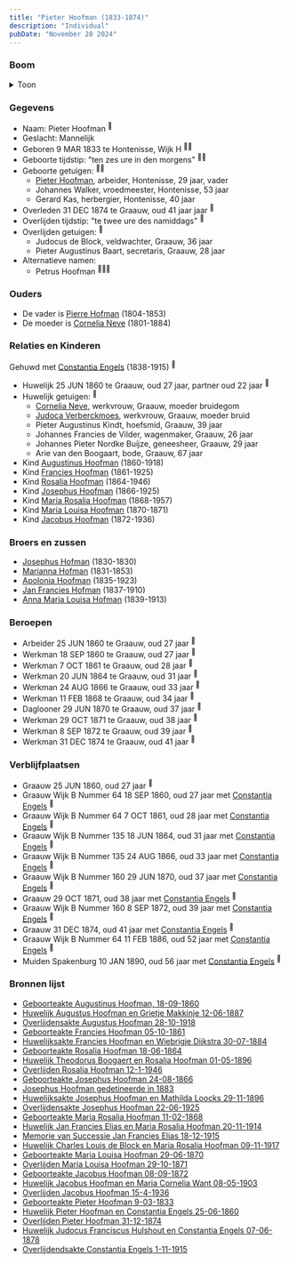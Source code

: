 ```yaml
---
title: "Pieter Hoofman (1833-1874)"
description: "Individual"
pubDate: "November 20 2024"
---
```


### Boom
<details><summary>Toon</summary>

![test](https://www.plantuml.com/plantuml/svg/bPPDJ-Cm48Rl_XKZE72gr7mdg4AqtHGMBL2ni9VL2Zc9QQCcTcKdYoh4Vzy9SKb9MJ2tskEn7y_xUj9JLL5PrML1r2hdQoff2GbDLmifQfvDHI4aL99oXI76AxBCCmPfBjE2jRzPkQusKB8oOLArKwfYaebgisPaPzUqe4h14m60YP0PaxVBF5rnfjHeLDASdvo0Gvu9EOBvor6Aj1a7yvn9oU1SF9IK7m1Ly7qu7DeMm67ipBpP13TzUiXPaJt3w3YXoUO-4LLLiECJy64MJy0AXoxcyuhnN2csirgjwgAufpoxJwLGAX78WscM0rVNlp3FS-1CKbe_8fd6cGh9MP5Jk69_MOTZ8yvi4Zknym4Ehj8yrdRVJrdmej_YAUQ4xXxBwFYHPLdE5mrp11TtLxZE6RvGpP1g6C5XaI-MrOOLXNX4icUYYpSOw1L4utSJEXCdcf3ba1qbK5giv5ifi5gl4dukIGINuvi6q_cI9Cws3C5E6JfDEFgOLwXAp1UiK1sRQw8BqeGmGJtHU0RkQCqHMTw7WjYU5iJV4SJR5qIdZkj5hQgSrsglmCF0nEjM23_Z-SjvvkOAuNfwszmbXCiQ7o_lW6RuxDESxUFOZWcEr-uS-kPM3pGCLcvSDbqaesN7SoCKRTxT7ewXn5irN6CUouQBCUP4hh-dz8LGRBryHoo4DwWEGe_lpXeStrmikxr2KvyZDS2qlumlwO9rL9TKOeN-ModVg5AMRb9-Q8pcjjQBl03Ewq9LVQ8VeixLEq21KTVSThRW2yQEjFq2Qrywceha7UK2sqIvxIl3rSO-GZ_FiUT5pewFTEVSjbsFw7RLJUY6CT0zuEtOTdfZjpVkvTj-RzpRBx29RZM3t_WLnqxmv_KW_UZx0PVevzSFj7T1b_O3Fj4sx0S2ektG2o0LEMKympye_m00)
</details>

### Gegevens
- Naam: Pieter Hoofman <sup><a href="../s00025/" style="text-decoration:none" title="Geboorteakte Pieter Hoofman 9-03-1833">:link:</a></sup>
- Geslacht: Mannelijk
- Geboren 9 MAR 1833 te Hontenisse, Wijk H <sup><a href="../s00024/" style="text-decoration:none" title="Huwelijk Pieter Hoofman en Constantia Engels 25-06-1860">:link:</a><a href="../s00025/" style="text-decoration:none" title="Geboorteakte Pieter Hoofman 9-03-1833">:link:</a></sup>
- Geboorte tijdstip: "ten zes ure in den morgens" <sup><a href="../s00024/" style="text-decoration:none" title="Huwelijk Pieter Hoofman en Constantia Engels 25-06-1860">:link:</a><a href="../s00025/" style="text-decoration:none" title="Geboorteakte Pieter Hoofman 9-03-1833">:link:</a></sup>
- Geboorte getuigen: <sup><a href="../s00024/" style="text-decoration:none" title="Huwelijk Pieter Hoofman en Constantia Engels 25-06-1860">:link:</a><a href="../s00025/" style="text-decoration:none" title="Geboorteakte Pieter Hoofman 9-03-1833">:link:</a></sup>
  - [Pieter Hoofman](../i00021/), arbeider, Hontenisse, 29 jaar, vader
  - Johannes Walker, vroedmeester, Hontenisse, 53 jaar
  - Gerard Kas, herbergier, Hontenisse, 40 jaar
- Overleden 31 DEC 1874 te Graauw, oud 41 jaar jaar <sup><a href="../s00026/" style="text-decoration:none" title="Overlijden Pieter Hoofman 31-12-1874">:link:</a></sup>
- Overlijden tijdstip: "te twee ure des namiddags" <sup><a href="../s00026/" style="text-decoration:none" title="Overlijden Pieter Hoofman 31-12-1874">:link:</a></sup>
- Overlijden getuigen: <sup><a href="../s00026/" style="text-decoration:none" title="Overlijden Pieter Hoofman 31-12-1874">:link:</a></sup>
  - Judocus de Block, veldwachter, Graauw, 36 jaar
  - Pieter Augustinus Baart, secretaris, Graauw, 28 jaar
- Alternatieve namen:
  - Petrus Hoofman <sup><a href="../s00011/" style="text-decoration:none" title="Geboorteakte Augustinus Hoofman, 18-09-1860">:link:</a><a href="../s00006/" style="text-decoration:none" title="Huwelijk Augustus Hoofman en Grietje Makkinje 12-06-1887">:link:</a><a href="../s00305/" style="text-decoration:none" title="Josephus Hoofman gedetineerde in 1883">:link:</a></sup>

### Ouders
- De vader is [Pierre Hofman](../i00021/) (1804-1853)
- De moeder is [Cornelia Neve](../i00022/) (1801-1884)

### Relaties en Kinderen

Gehuwd met [Constantia Engels](../i00014/) (1838-1915) <sup><a href="../s00024/" style="text-decoration:none" title="Huwelijk Pieter Hoofman en Constantia Engels 25-06-1860">:link:</a></sup>
- Huwelijk 25 JUN 1860 te Graauw, oud 27 jaar, partner oud 22 jaar <sup><a href="../s00024/" style="text-decoration:none" title="Huwelijk Pieter Hoofman en Constantia Engels 25-06-1860">:link:</a></sup>
- Huwelijk getuigen:  <sup><a href="../s00024/" style="text-decoration:none" title="Huwelijk Pieter Hoofman en Constantia Engels 25-06-1860">:link:</a></sup>
  - [Cornelia Neve](../i00022/), werkvrouw, Graauw, moeder bruidegom
  - [Judoca Verberckmoes](../i00224/), werkvrouw, Graauw, moeder bruid
  - Pieter Augustinus Kindt, hoefsmid, Graauw, 39 jaar
  - Johannes Francies de Vilder, wagenmaker, Graauw, 26 jaar
  - Johannes Pieter Nordke Buijze, geneesheer, Graauw, 29 jaar
  - Arie van den Boogaart, bode, Graauw, 67 jaar
- Kind [Augustinus Hoofman](../i00007/) (1860-1918)
- Kind [Francies Hoofman](../i00023/) (1861-1925)
- Kind [Rosalia Hoofman](../i00024/) (1864-1946)
- Kind [Josephus Hoofman](../i00025/) (1866-1925)
- Kind [Maria Rosalia Hoofman](../i00026/) (1868-1957)
- Kind [Maria Louisa Hoofman](../i00027/) (1870-1871)
- Kind [Jacobus Hoofman](../i00072/) (1872-1936)

### Broers en zussen
- [Josephus Hofman](../i00033/) (1830-1830)
- [Marianna Hofman](../i00034/) (1831-1853)
- [Apolonia Hoofman](../i00028/) (1835-1923)
- [Jan Francies Hofman](../i00035/) (1837-1910)
- [Anna Maria Louisa Hofman](../i00036/) (1839-1913)

### Beroepen
- Arbeider 25 JUN 1860 te Graauw, oud 27 jaar <sup><a href="../s00024/" style="text-decoration:none" title="Huwelijk Pieter Hoofman en Constantia Engels 25-06-1860">:link:</a></sup>
- Werkman 18 SEP 1860 te Graauw, oud 27 jaar <sup><a href="../s00011/" style="text-decoration:none" title="Geboorteakte Augustinus Hoofman, 18-09-1860">:link:</a></sup>
- Werkman 7 OCT 1861 te Graauw, oud 28 jaar <sup><a href="../s00028/" style="text-decoration:none" title="Geboorteakte Francies Hoofman 05-10-1861">:link:</a></sup>
- Werkman 20 JUN 1864 te Graauw, oud 31 jaar <sup><a href="../s00029/" style="text-decoration:none" title="Geboorteakte Rosalia Hoofman 18-06-1864">:link:</a></sup>
- Werkman 24 AUG 1866 te Graauw, oud 33 jaar <sup><a href="../s00030/" style="text-decoration:none" title="Geboorteakte Josephus Hoofman 24-08-1866">:link:</a></sup>
- Werkman 11 FEB 1868 te Graauw, oud 34 jaar <sup><a href="../s00031/" style="text-decoration:none" title="Geboorteakte Maria Rosalia Hoofman 11-02-1868">:link:</a></sup>
- Daglooner 29 JUN 1870 te Graauw, oud 37 jaar <sup><a href="../s00042/" style="text-decoration:none" title="Geboorteakte Maria Louisa Hoofman 29-06-1870">:link:</a></sup>
- Werkman 29 OCT 1871 te Graauw, oud 38 jaar <sup><a href="../s00032/" style="text-decoration:none" title="Overlijden Maria Louisa Hoofman 29-10-1871">:link:</a></sup>
- Werkman 8 SEP 1872 te Graauw, oud 39 jaar <sup><a href="../s00085/" style="text-decoration:none" title="Geboorteakte Jacobus Hoofman 08-09-1872">:link:</a></sup>
- Werkman 31 DEC 1874 te Graauw, oud 41 jaar <sup><a href="../s00026/" style="text-decoration:none" title="Overlijden Pieter Hoofman 31-12-1874">:link:</a></sup>

### Verblijfplaatsen
- Graauw  25 JUN 1860, oud 27 jaar  <sup><a href="../s00024/" style="text-decoration:none" title="Huwelijk Pieter Hoofman en Constantia Engels 25-06-1860">:link:</a></sup>
- Graauw Wijk B Nummer 64 18 SEP 1860, oud 27 jaar met [Constantia Engels](../i00014/) <sup><a href="../s00011/" style="text-decoration:none" title="Geboorteakte Augustinus Hoofman, 18-09-1860">:link:</a></sup>
- Graauw Wijk B Nummer 64 7 OCT 1861, oud 28 jaar met [Constantia Engels](../i00014/) <sup><a href="../s00028/" style="text-decoration:none" title="Geboorteakte Francies Hoofman 05-10-1861">:link:</a></sup>
- Graauw Wijk B Nummer 135 18 JUN 1864, oud 31 jaar met [Constantia Engels](../i00014/) <sup><a href="../s00029/" style="text-decoration:none" title="Geboorteakte Rosalia Hoofman 18-06-1864">:link:</a></sup>
- Graauw Wijk B Nummer 135 24 AUG 1866, oud 33 jaar met [Constantia Engels](../i00014/) <sup><a href="../s00030/" style="text-decoration:none" title="Geboorteakte Josephus Hoofman 24-08-1866">:link:</a></sup>
- Graauw Wijk B Nummer 160 29 JUN 1870, oud 37 jaar met [Constantia Engels](../i00014/) <sup><a href="../s00042/" style="text-decoration:none" title="Geboorteakte Maria Louisa Hoofman 29-06-1870">:link:</a></sup>
- Graauw  29 OCT 1871, oud 38 jaar met [Constantia Engels](../i00014/) <sup><a href="../s00032/" style="text-decoration:none" title="Overlijden Maria Louisa Hoofman 29-10-1871">:link:</a></sup>
- Graauw Wijk B Nummer 160 8 SEP 1872, oud 39 jaar met [Constantia Engels](../i00014/) <sup><a href="../s00085/" style="text-decoration:none" title="Geboorteakte Jacobus Hoofman 08-09-1872">:link:</a></sup>
- Graauw  31 DEC 1874, oud 41 jaar met [Constantia Engels](../i00014/) <sup><a href="../s00026/" style="text-decoration:none" title="Overlijden Pieter Hoofman 31-12-1874">:link:</a></sup>
- Graauw Wijk B Nummer 64 11 FEB 1886, oud 52 jaar met [Constantia Engels](../i00014/) <sup><a href="../s00031/" style="text-decoration:none" title="Geboorteakte Maria Rosalia Hoofman 11-02-1868">:link:</a></sup>
- Muiden Spakenburg 10 JAN 1890, oud 56 jaar met [Constantia Engels](../i00014/) <sup><a href="../s00005/" style="text-decoration:none" title="Overlijden Petrus Johannes Hoofman 10-01-1890">:link:</a></sup>

### Bronnen lijst
- [Geboorteakte Augustinus Hoofman, 18-09-1860](../s00011/)
- [Huwelijk Augustus Hoofman en Grietje Makkinje 12-06-1887](../s00006/)
- [Overlijdensakte Augustus Hoofman 28-10-1918](../s00008/)
- [Geboorteakte Francies Hoofman 05-10-1861](../s00028/)
- [Huwelijksakte Francies Hoofman en Wiebrigje Dijkstra 30-07-1884 ](../s00251/)
- [Geboorteakte Rosalia Hoofman 18-06-1864](../s00029/)
- [Huwelijk Theodorus Boogaert en Rosalia Hoofman 01-05-1896](../s00316/)
- [Overlijden Rosalia Hoofman 12-1-1946 ](../s00033/)
- [Geboorteakte Josephus Hoofman 24-08-1866](../s00030/)
- [Josephus Hoofman gedetineerde in 1883](../s00305/)
- [Huwelijksakte Josephus Hoofman en Mathilda Loocks 29-11-1896](../s00306/)
- [Overlijdensakte Josephus Hoofman 22-06-1925](../s00345/)
- [Geboorteakte Maria Rosalia Hoofman 11-02-1868](../s00031/)
- [Huwelijk Jan Francies Elias en Maria Rosalia Hoofman 20-11-1914](../s00355/)
- [Memorie van Successie Jan Francies Elias 18-12-1915](../s00357/)
- [Huwelijk Charles Louis de Block en Maria Rosalia Hoofman 09-11-1917](../s00358/)
- [Geboorteakte Maria Louisa Hoofman 29-06-1870](../s00042/)
- [Overlijden Maria Louisa Hoofman 29-10-1871](../s00032/)
- [Geboorteakte Jacobus Hoofman 08-09-1872](../s00085/)
- [Huwelijk Jacobus Hoofman en Maria Cornelia Want 08-05-1903](../s00361/)
- [Overlijden Jacobus Hoofman 15-4-1936](../s00095/)
- [Geboorteakte Pieter Hoofman 9-03-1833](../s00025/)
- [Huwelijk Pieter Hoofman en Constantia Engels 25-06-1860](../s00024/)
- [Overlijden Pieter Hoofman 31-12-1874](../s00026/)
- [Huwelijk Judocus Franciscus Hulshout en Constantia Engels 07-06-1878](../s00377/)
- [Overlijdendsakte Constantia Engels 1-11-1915](../s00027/)